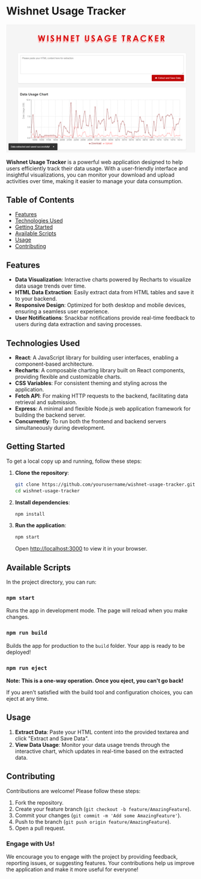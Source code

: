 # Wishnet Usage Tracker

![Wishnet Usage Tracker Screenshot](./localhost_3000_.png)

**Wishnet Usage Tracker** is a powerful web application designed to help users efficiently track their data usage. With a user-friendly interface and insightful visualizations, you can monitor your download and upload activities over time, making it easier to manage your data consumption.

## Table of Contents

- [Features](#features)
- [Technologies Used](#technologies-used)
- [Getting Started](#getting-started)
- [Available Scripts](#available-scripts)
- [Usage](#usage)
- [Contributing](#contributing)

## Features

- **Data Visualization**: Interactive charts powered by Recharts to visualize data usage trends over time.
- **HTML Data Extraction**: Easily extract data from HTML tables and save it to your backend.
- **Responsive Design**: Optimized for both desktop and mobile devices, ensuring a seamless user experience.
- **User Notifications**: Snackbar notifications provide real-time feedback to users during data extraction and saving processes.

## Technologies Used

- **React**: A JavaScript library for building user interfaces, enabling a component-based architecture.
- **Recharts**: A composable charting library built on React components, providing flexible and customizable charts.
- **CSS Variables**: For consistent theming and styling across the application.
- **Fetch API**: For making HTTP requests to the backend, facilitating data retrieval and submission.
- **Express**: A minimal and flexible Node.js web application framework for building the backend server.
- **Concurrently**: To run both the frontend and backend servers simultaneously during development.

## Getting Started

To get a local copy up and running, follow these steps:

1. **Clone the repository**:
   ```bash
   git clone https://github.com/yourusername/wishnet-usage-tracker.git
   cd wishnet-usage-tracker
   ```

2. **Install dependencies**:
   ```bash
   npm install
   ```

3. **Run the application**:
   ```bash
   npm start
   ```
   Open [http://localhost:3000](http://localhost:3000) to view it in your browser.

## Available Scripts

In the project directory, you can run:

### `npm start`

Runs the app in development mode. The page will reload when you make changes.

### `npm run build`

Builds the app for production to the `build` folder. Your app is ready to be deployed!

### `npm run eject`

**Note: This is a one-way operation. Once you eject, you can't go back!**

If you aren't satisfied with the build tool and configuration choices, you can eject at any time.

## Usage

1. **Extract Data**: Paste your HTML content into the provided textarea and click "Extract and Save Data".
2. **View Data Usage**: Monitor your data usage trends through the interactive chart, which updates in real-time based on the extracted data.

## Contributing

Contributions are welcome! Please follow these steps:

1. Fork the repository.
2. Create your feature branch (`git checkout -b feature/AmazingFeature`).
3. Commit your changes (`git commit -m 'Add some AmazingFeature'`).
4. Push to the branch (`git push origin feature/AmazingFeature`).
5. Open a pull request.

### Engage with Us!

We encourage you to engage with the project by providing feedback, reporting issues, or suggesting features. Your contributions help us improve the application and make it more useful for everyone!